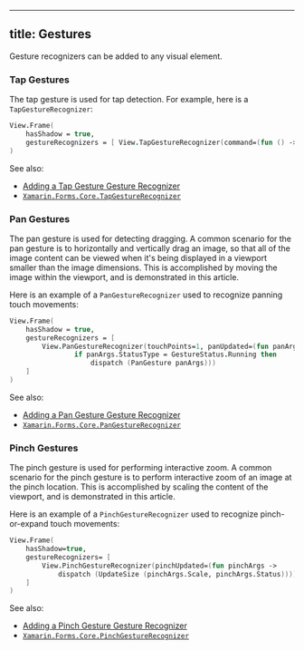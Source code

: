 -----
title: Gestures
-----

Gesture recognizers can be added to any visual element.

### Tap Gestures

The tap gesture is used for tap detection.  For example, here is a `TapGestureRecognizer`:

```fsharp
View.Frame(
    hasShadow = true,
    gestureRecognizers = [ View.TapGestureRecognizer(command=(fun () -> dispatch FrameTapped)) ]
)
```

See also:

* [Adding a Tap Gesture Gesture Recognizer](https://docs.microsoft.com/en-us/xamarin/xamarin-forms/app-fundamentals/gestures/tap)
* [`Xamarin.Forms.Core.TapGestureRecognizer`](https://docs.microsoft.com/en-us/dotnet/api/Xamarin.Forms.TapGestureRecognizer)

### Pan Gestures

The pan gesture is used for detecting dragging. A common scenario for the pan gesture is to horizontally and vertically drag an image, so that all of the image content can be viewed when it's being displayed in a viewport smaller than the image dimensions. This is accomplished by moving the image within the viewport, and is demonstrated in this article.

Here is an example of a `PanGestureRecognizer` used to recognize panning touch movements:

```fsharp
View.Frame(
    hasShadow = true,
    gestureRecognizers = [
        View.PanGestureRecognizer(touchPoints=1, panUpdated=(fun panArgs ->
                if panArgs.StatusType = GestureStatus.Running then
                    dispatch (PanGesture panArgs)))
    ]
)
```

See also:

* [Adding a Pan Gesture Gesture Recognizer](https://docs.microsoft.com/en-us/xamarin/xamarin-forms/app-fundamentals/gestures/pan)
* [`Xamarin.Forms.Core.PanGestureRecognizer`](https://docs.microsoft.com/en-us/dotnet/api/Xamarin.Forms.PanGestureRecognizer)

### Pinch Gestures

The pinch gesture is used for performing interactive zoom. A common scenario for the pinch gesture is to perform interactive zoom of an image at the pinch location. This is accomplished by scaling the content of the viewport, and is demonstrated in this article.

Here is an example of a `PinchGestureRecognizer` used to recognize pinch-or-expand touch movements:

```fsharp
View.Frame(
    hasShadow=true,
    gestureRecognizers= [
        View.PinchGestureRecognizer(pinchUpdated=(fun pinchArgs ->
            dispatch (UpdateSize (pinchArgs.Scale, pinchArgs.Status))))
    ]
)
```

See also:

* [Adding a Pinch Gesture Gesture Recognizer](https://docs.microsoft.com/en-us/xamarin/xamarin-forms/app-fundamentals/gestures/pinch)
* [`Xamarin.Forms.Core.PinchGestureRecognizer`](https://docs.microsoft.com/en-us/dotnet/api/Xamarin.Forms.PinchGestureRecognizer)

